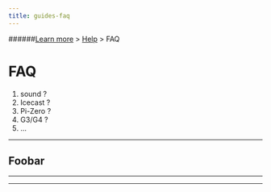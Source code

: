 ```yaml
---
title: guides-faq
---
```

######[Learn more](../docs/learn-more.html) > [Help](../docs/help.html) > FAQ
# FAQ

1. sound ?
2. Icecast ?
3. Pi-Zero ?
4. G3/G4 ?
5. ...
---

## Foobar


---


---
